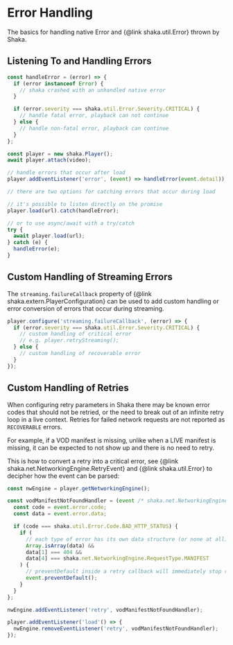 # Error Handling

The basics for handling native Error and {@link shaka.util.Error} thrown by Shaka.

## Listening To and Handling Errors

```javascript
const handleError = (error) => {
  if (error instanceof Error) {
    // shaka crashed with an unhandled native error
  }

  if (error.severity === shaka.util.Error.Severity.CRITICAL) {
    // handle fatal error, playback can not continue
  } else {
    // handle non-fatal error, playback can continue
  }
};

const player = new shaka.Player();
await player.attach(video);

// handle errors that occur after load
player.addEventListener('error', (event) => handleError(event.detail));

// there are two options for catching errors that occur during load

// it's possible to listen directly on the promise
player.load(url).catch(handleError);

// or to use async/await with a try/catch
try {
  await player.load(url);
} catch (e) {
  handleError(e);
}
```

## Custom Handling of Streaming Errors

The `streaming.failureCallback` property of {@link shaka.extern.PlayerConfiguration} can be used to add custom handling or error conversion of errors that occur during streaming.

```javascript
player.configure('streaming.failureCallback', (error) => {
  if (error.severity === shaka.util.Error.Severity.CRITICAL) {
    // custom handling of critical error
    // e.g. player.retryStreaming();
  } else {
    // custom handling of recoverable error
  }
});
```

## Custom Handling of Retries

When configuring retry parameters in Shaka there may be known error codes that should not be retried, or the need to break out of an infinite retry loop in a live context. Retries for failed network requests are not reported as `RECOVERABLE` errors.

For example, if a VOD manifest is missing, unlike when a LIVE manifest is missing, it can be expected to not show up and there is no need to retry.

This is how to convert a retry into a critical error, see {@link shaka.net.NetworkingEngine.RetryEvent} and {@link shaka.util.Error} to decipher how the event can be parsed:

```javascript
const nwEngine = player.getNetworkingEngine();

const vodManifestNotFoundHandler = (event /* shaka.net.NetworkingEngine.RetryEvent */) => {
  const code = event.error.code;
  const data = event.error.data;

  if (code === shaka.util.Error.Code.BAD_HTTP_STATUS) {
    if (
      // each type of error has its own data structure (or none at all), tread with care
      Array.isArray(data) &&
      data[1] === 404 &&
      data[4] === shaka.net.NetworkingEngine.RequestType.MANIFEST
    ) {
      // preventDefault inside a retry callback will immediately stop retries
      event.preventDefault();
    }
  }
};

nwEngine.addEventListener('retry', vodManifestNotFoundHandler);

player.addEventListener('load'() => {
  nwEngine.removeEventListener('retry', vodManifestNotFoundHandler);
});

```
